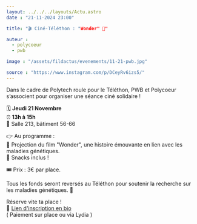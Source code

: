 ```yaml
---
layout: ../../../layouts/Actu.astro
date : "21-11-2024 23:00"

title: "🎬 Ciné-Téléthon : "Wonder" 🌟"

auteur :
  - polycoeur
  - pwb

image : "/assets/fildactus/evenements/11-21-pwb.jpg"

source : "https://www.instagram.com/p/DCeyRv6izs5/"
---
```


Dans le cadre de Polytech roule pour le Téléthon, PWB et Polycoeur s’associent pour organiser une séance ciné solidaire !

🗓 __Jeudi 21 Novembre__  
⏰ __13h à 15h__  
📍 Salle 213, bâtiment 56-66

👉 Au programme :  
🎥 Projection du film "Wonder", une histoire émouvante en lien avec les maladies génétiques.  
🍿 Snacks inclus !

🎟 Prix : 3€ par place.

Tous les fonds seront reversés au Téléthon pour soutenir la recherche sur les maladies génétiques. 💛

Réserve vite ta place !  
🔗 [Lien d'inscription en bio](https://docs.google.com/forms/d/e/1FAIpQLSef6uBncLEMWV4jA-hYPyVNxwnpUoLYT7SV1IeydPImCMfqZw/viewform)  
( Paiement sur place ou via Lydia )